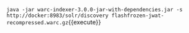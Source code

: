
`java -jar warc-indexer-3.0.0-jar-with-dependencies.jar -s http://docker:8983/solr/discovery flashfrozen-jwat-recompressed.warc.gz`{{execute}}
